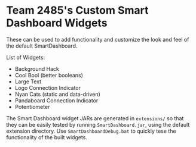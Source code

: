# Team 2485's Custom Smart Dashboard Widgets

These can be used to add functionality and customize the look and feel of the
default SmartDashboard.

List of Widgets:
 - Background Hack
 - Cool Bool (better booleans)
 - Large Text
 - Logo Connection Indicator
 - Nyan Cats (static and data-driven)
 - Pandaboard Connection Indicator
 - Potentiometer

The Smart Dashboard widget JARs are generated in `extensions/` so that they can
be easily tested by running `SmartDashboard.jar`, using the default extension
directory. Use `SmartDashboardDebug.bat` to quickly tese the functionality of
the built widgets.
